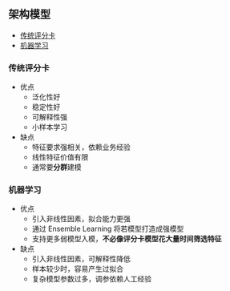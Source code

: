 ## 架构模型
- [传统评分卡](#传统评分卡)
- [机器学习](#机器学习)

### 传统评分卡
- 优点
    - 泛化性好 
    - 稳定性好
    - 可解释性强
    - 小样本学习 
- 缺点
    - 特征要求强相关，依赖业务经验
    - 线性特征价值有限 
    - 通常要**分群**建模 

### 机器学习
- 优点
    - 引入非线性因素，拟合能力更强
    - 通过 Ensemble Learning 将若模型打造成强模型
    - 支持更多弱模型入模，**不必像评分卡模型花大量时间筛选特征** 
- 缺点
    - 引入非线性因素，可解释性降低
    - 样本较少时，容易产生过拟合
    - 复杂模型参数过多，调参依赖人工经验 
